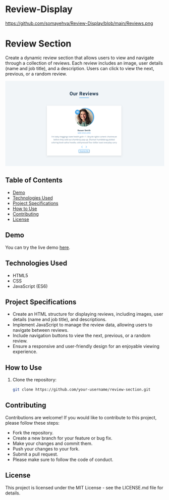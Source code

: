 # Review-Display
https://github.com/somayehva/Review-Display/blob/main/Reviews.png
# Review Section

Create a dynamic review section that allows users to view and navigate through a collection of reviews. Each review includes an image, user details (name and job title), and a description. Users can click to view the next, previous, or a random review.

![Review Section Preview](https://github.com/somayehva/Review-Display/blob/main/Reviews.png)

## Table of Contents
- [Demo](#demo)
- [Technologies Used](#technologies-used)
- [Project Specifications](#project-specifications)
- [How to Use](#how-to-use)
- [Contributing](#contributing)
- [License](#license)

## Demo

You can try the live demo [here](link-to-your-live-demo).

## Technologies Used

- HTML5
- CSS
- JavaScript (ES6)

## Project Specifications

- Create an HTML structure for displaying reviews, including images, user details (name and job title), and descriptions.
- Implement JavaScript to manage the review data, allowing users to navigate between reviews.
- Include navigation buttons to view the next, previous, or a random review.
- Ensure a responsive and user-friendly design for an enjoyable viewing experience.

## How to Use

1. Clone the repository:

   ```sh
   git clone https://github.com/your-username/review-section.git
   
## Contributing

Contributions are welcome! If you would like to contribute to this project, please follow these steps:

- Fork the repository.
- Create a new branch for your feature or bug fix.
- Make your changes and commit them.
- Push your changes to your fork.
- Submit a pull request.
- Please make sure to follow the code of conduct.

## License

This project is licensed under the MIT License - see the LICENSE.md file for details.
